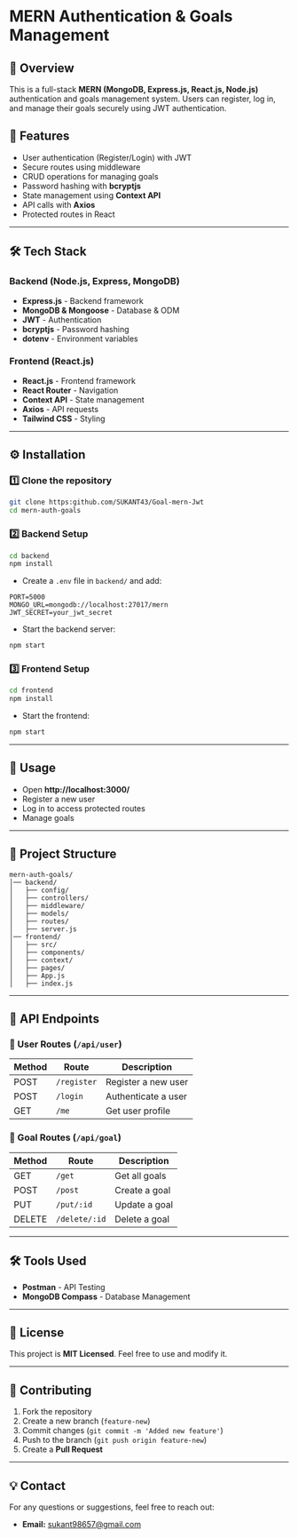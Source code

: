 # MERN Authentication & Goals Management

## 🚀 Overview
This is a full-stack **MERN (MongoDB, Express.js, React.js, Node.js)** authentication and goals management system. Users can register, log in, and manage their goals securely using JWT authentication.

## 📌 Features
- User authentication (Register/Login) with JWT
- Secure routes using middleware
- CRUD operations for managing goals
- Password hashing with **bcryptjs**
- State management using **Context API**
- API calls with **Axios**
- Protected routes in React

---

## 🛠️ Tech Stack
### Backend (Node.js, Express, MongoDB)
- **Express.js** - Backend framework
- **MongoDB & Mongoose** - Database & ODM
- **JWT** - Authentication
- **bcryptjs** - Password hashing
- **dotenv** - Environment variables

### Frontend (React.js)
- **React.js** - Frontend framework
- **React Router** - Navigation
- **Context API** - State management
- **Axios** - API requests
- **Tailwind CSS** - Styling

---

## ⚙️ Installation
### 1️⃣ Clone the repository
```sh
git clone https:github.com/SUKANT43/Goal-mern-Jwt
cd mern-auth-goals
```

### 2️⃣ Backend Setup
```sh
cd backend
npm install
```
- Create a `.env` file in `backend/` and add:
```env
PORT=5000
MONGO_URL=mongodb://localhost:27017/mern
JWT_SECRET=your_jwt_secret
```
- Start the backend server:
```sh
npm start
```

### 3️⃣ Frontend Setup
```sh
cd frontend
npm install
```
- Start the frontend:
```sh
npm start
```

---

## 🚀 Usage
- Open **http://localhost:3000/**
- Register a new user
- Log in to access protected routes
- Manage goals

---

## 📂 Project Structure
```
mern-auth-goals/
│── backend/
│   ├── config/
│   ├── controllers/
│   ├── middleware/
│   ├── models/
│   ├── routes/
│   ├── server.js
│── frontend/
│   ├── src/
│   ├── components/
│   ├── context/
│   ├── pages/
│   ├── App.js
│   ├── index.js
```

---

## 📜 API Endpoints
### 🔹 User Routes (`/api/user`)
| Method | Route | Description |
|--------|------------|----------------|
| POST | `/register` | Register a new user |
| POST | `/login` | Authenticate a user |
| GET | `/me` | Get user profile |

### 🔹 Goal Routes (`/api/goal`)
| Method | Route | Description |
|--------|------------|----------------|
| GET | `/get` | Get all goals |
| POST | `/post` | Create a goal |
| PUT | `/put/:id` | Update a goal |
| DELETE | `/delete/:id` | Delete a goal |

---

## 🛠️ Tools Used
- **Postman** - API Testing
- **MongoDB Compass** - Database Management

---

## 📜 License
This project is **MIT Licensed**. Feel free to use and modify it.

---

## 🤝 Contributing
1. Fork the repository
2. Create a new branch (`feature-new`)
3. Commit changes (`git commit -m 'Added new feature'`)
4. Push to the branch (`git push origin feature-new`)
5. Create a **Pull Request**

---

## 💡 Contact
For any questions or suggestions, feel free to reach out:
- **Email:** sukant98657@gmail.com
